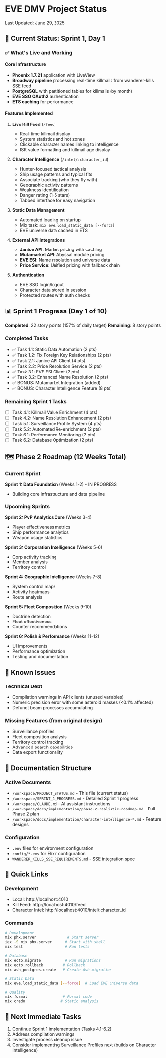 # EVE DMV Project Status

Last Updated: June 29, 2025

## 🚀 Current Status: Sprint 1, Day 1

### ✅ What's Live and Working

#### Core Infrastructure
- **Phoenix 1.7.21** application with LiveView
- **Broadway pipeline** processing real-time killmails from wanderer-kills SSE feed
- **PostgreSQL** with partitioned tables for killmails (by month)
- **EVE SSO OAuth2** authentication
- **ETS caching** for performance

#### Features Implemented
1. **Live Kill Feed** (`/feed`)
   - Real-time killmail display
   - System statistics and hot zones
   - Clickable character names linking to intelligence
   - ISK value formatting and killmail age display

2. **Character Intelligence** (`/intel/:character_id`)
   - Hunter-focused tactical analysis
   - Ship usage patterns and typical fits
   - Associate tracking (who they fly with)
   - Geographic activity patterns
   - Weakness identification
   - Danger rating (1-5 stars)
   - Tabbed interface for easy navigation

3. **Static Data Management**
   - Automated loading on startup
   - Mix task: `mix eve.load_static_data [--force]`
   - EVE universe data cached in ETS

4. **External API Integrations**
   - **Janice API**: Market pricing with caching
   - **Mutamarket API**: Abyssal module pricing
   - **EVE ESI**: Name resolution and universe data
   - **Price Service**: Unified pricing with fallback chain

5. **Authentication**
   - EVE SSO login/logout
   - Character data stored in session
   - Protected routes with auth checks

## 📊 Sprint 1 Progress (Day 1 of 10)

**Completed**: 22 story points (157% of daily target)
**Remaining**: 8 story points

### Completed Tasks
- ✅ Task 1.1: Static Data Automation (2 pts)
- ✅ Task 1.2: Fix Foreign Key Relationships (2 pts)
- ✅ Task 2.1: Janice API Client (4 pts)
- ✅ Task 2.2: Price Resolution Service (2 pts)
- ✅ Task 3.1: EVE ESI Client (2 pts)
- ✅ Task 3.2: Enhanced Name Resolution (2 pts)
- ✅ BONUS: Mutamarket Integration (added)
- ✅ BONUS: Character Intelligence Feature (8 pts)

### Remaining Sprint 1 Tasks
- [ ] Task 4.1: Killmail Value Enrichment (4 pts)
- [ ] Task 4.2: Name Resolution Enhancement (2 pts)
- [ ] Task 5.1: Surveillance Profile System (4 pts)
- [ ] Task 5.2: Automated Re-enrichment (2 pts)
- [ ] Task 6.1: Performance Monitoring (2 pts)
- [ ] Task 6.2: Database Optimization (2 pts)

## 🗺️ Phase 2 Roadmap (12 Weeks Total)

### Current Sprint
**Sprint 1: Data Foundation** (Weeks 1-2) - IN PROGRESS
- Building core infrastructure and data pipeline

### Upcoming Sprints
**Sprint 2: PvP Analytics Core** (Weeks 3-4)
- Player effectiveness metrics
- Ship performance analytics
- Weapon usage statistics

**Sprint 3: Corporation Intelligence** (Weeks 5-6)
- Corp activity tracking
- Member analysis
- Territory control

**Sprint 4: Geographic Intelligence** (Weeks 7-8)
- System control maps
- Activity heatmaps
- Route analysis

**Sprint 5: Fleet Composition** (Weeks 9-10)
- Doctrine detection
- Fleet effectiveness
- Counter recommendations

**Sprint 6: Polish & Performance** (Weeks 11-12)
- UI improvements
- Performance optimization
- Testing and documentation

## 🐛 Known Issues

### Technical Debt
- Compilation warnings in API clients (unused variables)
- Numeric precision error with some asteroid masses (<0.1% affected)
- Defunct beam processes accumulating

### Missing Features (from original design)
- Surveillance profiles
- Fleet composition analysis
- Territory control tracking
- Advanced search capabilities
- Data export functionality

## 📁 Documentation Structure

### Active Documents
- `/workspace/PROJECT_STATUS.md` - This file (current status)
- `/workspace/SPRINT_1_PROGRESS.md` - Detailed Sprint 1 progress
- `/workspace/CLAUDE.md` - AI assistant instructions
- `/workspace/docs/implementation/phase-2-realistic-roadmap.md` - Full Phase 2 plan
- `/workspace/docs/implementation/character-intelligence-*.md` - Feature designs

### Configuration
- `.env` files for environment configuration
- `config/*.exs` for Elixir configuration
- `WANDERER_KILLS_SSE_REQUIREMENTS.md` - SSE integration spec

## 🔗 Quick Links

### Development
- Local: http://localhost:4010
- Kill Feed: http://localhost:4010/feed
- Character Intel: http://localhost:4010/intel/:character_id

### Commands
```bash
# Development
mix phx.server              # Start server
iex -S mix phx.server      # Start with shell
mix test                   # Run tests

# Database
mix ecto.migrate           # Run migrations
mix ecto.rollback         # Rollback
mix ash_postgres.create   # Create Ash migration

# Static Data
mix eve.load_static_data [--force]  # Load EVE universe data

# Quality
mix format                # Format code
mix credo                # Static analysis
```

## 🎯 Next Immediate Tasks

1. Continue Sprint 1 implementation (Tasks 4.1-6.2)
2. Address compilation warnings
3. Investigate process cleanup issue
4. Consider implementing Surveillance Profiles next (builds on Character Intelligence)